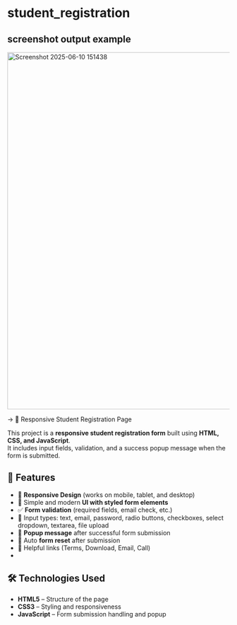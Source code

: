 # student_registration
## screenshot output example ##
<img width="766" height="808" alt="Screenshot 2025-06-10 151438" src="https://github.com/user-attachments/assets/24f58be5-801e-4a5a-ab2e-36bd1c4b4219" />

-> 📘 Responsive Student Registration Page

This project is a **responsive student registration form** built using **HTML, CSS, and JavaScript**.  
It includes input fields, validation, and a success popup message when the form is submitted.

## 🚀 Features
- 📱 **Responsive Design** (works on mobile, tablet, and desktop)
- 🎨 Simple and modern **UI with styled form elements**
- ✅ **Form validation** (required fields, email check, etc.)
- 🧾 Input types: text, email, password, radio buttons, checkboxes, select dropdown, textarea, file upload
- 🔔 **Popup message** after successful form submission
- 🧹 Auto **form reset** after submission
- 📂 Helpful links (Terms, Download, Email, Call)
- 
## 🛠️ Technologies Used
- **HTML5** – Structure of the page  
- **CSS3** – Styling and responsiveness  
- **JavaScript** – Form submission handling and popup

